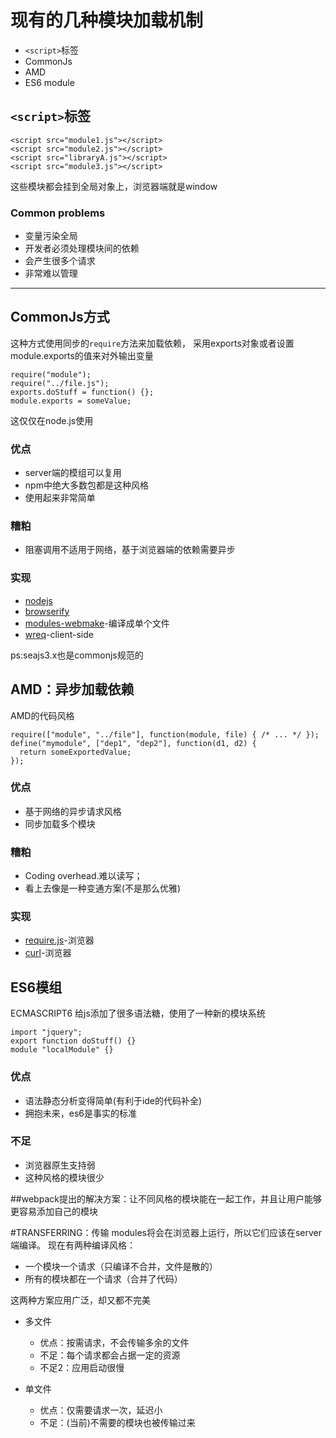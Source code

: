 #   现有的几种模块加载机制

+ `<script>`标签
+ CommonJs
+ AMD
+ ES6 module

##  `<script>`标签

    <script src="module1.js"></script>
    <script src="module2.js"></script>
    <script src="libraryA.js"></script>
    <script src="module3.js"></script>

这些模块都会挂到全局对象上，浏览器端就是window

###  Common problems

- 变量污染全局
- 开发者必须处理模块间的依赖
- 会产生很多个请求
- 非常难以管理

---

##  CommonJs方式
这种方式使用同步的`require`方法来加载依赖，
采用exports对象或者设置module.exports的值来对外输出变量

    require("module");
    require("../file.js");
    exports.doStuff = function() {};
    module.exports = someValue;

这仅仅在node.js使用

### 优点

- server端的模组可以复用
- npm中绝大多数包都是这种风格
- 使用起来非常简单

### 糟粕

- 阻塞调用不适用于网络，基于浏览器端的依赖需要异步

### 实现

- [nodejs](http://nodejs.org/)
- [browserify](https://github.com/substack/node-browserify)
- [modules-webmake](https://github.com/medikoo/modules-webmake)-编译成单个文件
- [wreq](https://github.com/substack/wreq)-client-side

ps:seajs3.x也是commonjs规范的

## AMD：异步加载依赖
AMD的代码风格

    require(["module", "../file"], function(module, file) { /* ... */ });
    define("mymodule", ["dep1", "dep2"], function(d1, d2) {
      return someExportedValue;
    });

### 优点

- 基于网络的异步请求风格
- 同步加载多个模块

### 糟粕

- Coding overhead.难以读写；
- 看上去像是一种变通方案(不是那么优雅)

### 实现

- [require.js](http://requirejs.org/)-浏览器
- [curl](https://github.com/cujojs/curl)-浏览器

## ES6模组
ECMASCRIPT6 给js添加了很多语法糖，使用了一种新的模块系统

    import "jquery";
    export function doStuff() {}
    module "localModule" {}

### 优点
- 语法静态分析变得简单(有利于ide的代码补全)
- 拥抱未来，es6是事实的标准

### 不足
- 浏览器原生支持弱
- 这种风格的模块很少

##webpack提出的解决方案：让不同风格的模块能在一起工作，并且让用户能够更容易添加自己的模块

#TRANSFERRING：传输
modules将会在浏览器上运行，所以它们应该在server端编译。
现在有两种编译风格：

- 一个模块一个请求（只编译不合并，文件是散的）
- 所有的模块都在一个请求（合并了代码）

这两种方案应用广泛，却又都不完美

- 多文件
    - 优点：按需请求，不会传输多余的文件
    - 不足：每个请求都会占据一定的资源
    - 不足2：应用启动很慢

- 单文件
    - 优点：仅需要请求一次，延迟小
    - 不足：(当前)不需要的模块也被传输过来

